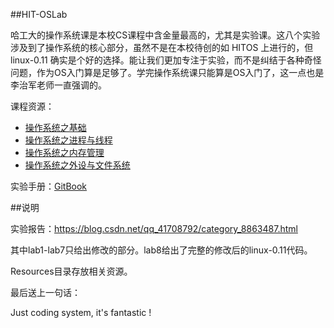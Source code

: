 ##HIT-OSLab

哈工大的操作系统课是本校CS课程中含金量最高的，尤其是实验课。这八个实验涉及到了操作系统的核心部分，虽然不是在本校待创的如 HITOS 上进行的，但 linux-0.11 确实是个好的选择。能让我们更加专注于实验，而不是纠结于各种奇怪问题，作为OS入门算是足够了。学完操作系统课只能算是OS入门了，这一点也是李治军老师一直强调的。

课程资源：

- [操作系统之基础](http://mooc.study.163.com/course/HIT-1000002004#/info)
- [操作系统之进程与线程](http://mooc.study.163.com/course/HIT-1000002008#/info)
- [操作系统之内存管理](http://mooc.study.163.com/course/HIT-1000003007#/info)
- [操作系统之外设与文件系统](http://mooc.study.163.com/course/HIT-1000002009#/info)

实验手册：[GitBook](https://traitorousfc.gitbooks.io/hit-oslab-manual/content/index.html)

##说明

实验报告：https://blog.csdn.net/qq_41708792/category_8863487.html

其中lab1-lab7只给出修改的部分。lab8给出了完整的修改后的linux-0.11代码。

Resources目录存放相关资源。

最后送上一句话：

Just coding system, it's fantastic !
